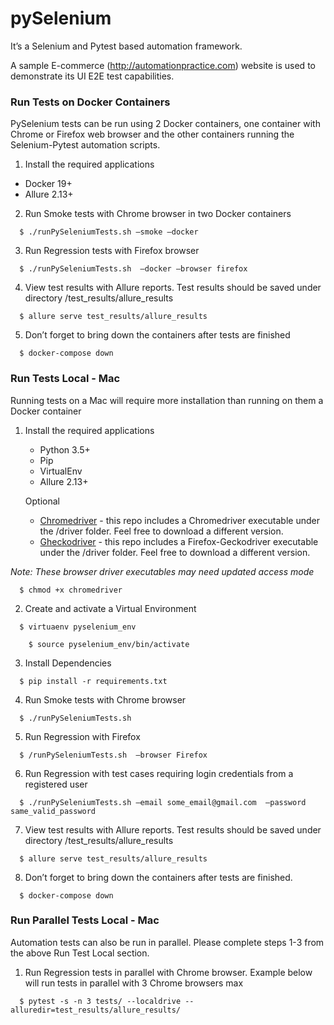 # pySelenium

It’s a Selenium and Pytest based automation framework.  

A sample E-commerce (http://automationpractice.com) website is used to demonstrate its UI E2E test capabilities.

### Run Tests on Docker Containers 
PySelenium tests can be run using 2 Docker containers, one container with Chrome or Firefox web browser and 
the other containers running the Selenium-Pytest automation scripts.

1.  Install the required applications

  * Docker 19+
  * Allure 2.13+
  
2.  Run Smoke tests with Chrome browser in two Docker containers

```
  $ ./runPySeleniumTests.sh —smoke —docker   
```

3.  Run Regression tests with Firefox browser
```
  $ ./runPySeleniumTests.sh  —docker —browser firefox
```

4.  View test results with Allure reports.  Test results should be saved under directory /test_results/allure_results 
```
  $ allure serve test_results/allure_results 
```

5.  Don’t forget to bring down the containers after tests are finished
```
  $ docker-compose down
```

### Run Tests Local - Mac
Running tests on a Mac will require more installation than running on them a Docker container

1.  Install the required applications

	*  Python 3.5+
	*  Pip
	*  VirtualEnv
	*  Allure 2.13+
	
	Optional
	*  [Chromedriver](https://chromedriver.chromium.org/downloads) - this repo includes a Chromedriver executable under  the /driver folder.  Feel free to download a different version.
	*  [Gheckodriver](https://github.com/mozilla/geckodriver/releases) - this repo includes a Firefox-Geckodriver executable under the /driver folder.  Feel free to download a different version.
	
  _Note:  These browser driver executables may need updated access mode_
  ```
    $ chmod +x chromedriver
  ```
  
2.  Create and activate a Virtual Environment
```
  $ virtuaenv pyselenium_env

	$ source pyselenium_env/bin/activate 
```

3.  Install Dependencies
```
  $ pip install -r requirements.txt
```

4.  Run Smoke tests with Chrome browser 
```
  $ ./runPySeleniumTests.sh 
```

5.  Run Regression with Firefox
```
  $ /runPySeleniumTests.sh  —browser Firefox
```

6.  Run Regression with test cases requiring login credentials from a registered user
```
  $ ./runPySeleniumTests.sh —email some_email@gmail.com  —password same_valid_password  
```

7.  View test results with Allure reports.  Test results should be saved under directory /test_results/allure_results 
```
  $ allure serve test_results/allure_results 
```

8.  Don’t forget to bring down the containers after tests are finished.
```
  $ docker-compose down
```

### Run Parallel Tests Local - Mac
Automation tests can also be run in parallel.  Please complete steps 1-3 from the above Run Test Local section.

1.  Run Regression tests in parallel with Chrome browser.  Example below will run tests in parallel with 3 Chrome browsers max
```
  $ pytest -s -n 3 tests/ --localdrive --alluredir=test_results/allure_results/
```
